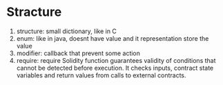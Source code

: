 # Stracture

1. structure: small dictionary, like in C
1. enum: like in java, doesnt have value and it representation store the value
1. modifier: callback that prevent some action
1. require: require Solidity function guarantees validity of conditions that cannot be detected before execution. It checks inputs, contract state variables and return values from calls to external contracts.